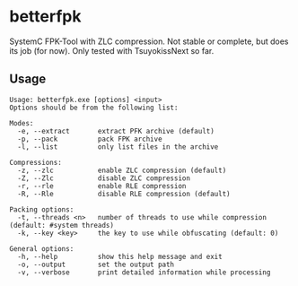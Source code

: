 # betterfpk
SystemC FPK-Tool with ZLC compression. Not stable or complete, but does its job (for now).
Only tested with TsuyokissNext so far.

## Usage
```
Usage: betterfpk.exe [options] <input>
Options should be from the following list:

Modes:
  -e, --extract       extract PFK archive (default)
  -p, --pack          pack FPK archive
  -l, --list          only list files in the archive

Compressions:
  -z, --zlc           enable ZLC compression (default)
  -Z, --Zlc           disable ZLC compression
  -r, --rle           enable RLE compression
  -R, --Rle           disable RLE compression (default)

Packing options:
  -t, --threads <n>   number of threads to use while compression (default: #system threads)
  -k, --key <key>     the key to use while obfuscating (default: 0)

General options:
  -h, --help          show this help message and exit
  -o, --output        set the output path
  -v, --verbose       print detailed information while processing
```
